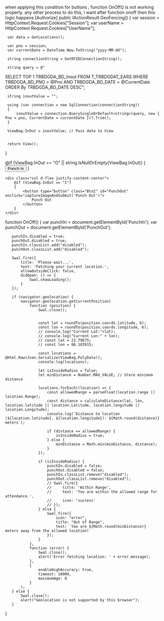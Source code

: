 when applying this condition for buttons , function OnOff() is not working properly. any other process to do this, i want after function onoff then this logic happens
 [Authorize]
 public IActionResult GeoFencing()
 {
     var session = HttpContext.Request.Cookies["Session"];
     var userName = HttpContext.Request.Cookies["UserName"];

     var data = GetLocations();

     var pno = session; 
     var currentDate = DateTime.Now.ToString("yyyy-MM-dd");

     string connectionString = GetRFIDConnectionString();

     string query = @"
 SELECT TOP 1 TRBDGDA_BD_Inout 
 FROM T_TRBDGDAT_EARS 
 WHERE TRBDGDA_BD_PNO = @Pno 
 AND TRBDGDA_BD_DATE = @CurrentDate ORDER By TRBDGDA_BD_DATE DESC";

     string inoutValue = "";

     using (var connection = new SqlConnection(connectionString))
     {
         inoutValue = connection.QuerySingleOrDefault<string>(query, new { Pno = pno, CurrentDate = currentDate })?.Trim();
     }

     ViewBag.InOut = inoutValue; // Pass data to View

    
     return View();
 }

<div class="row mt-5 form-group">
    <div class="col d-flex justify-content-center mb-4">
        @if (ViewBag.InOut == "O" || string.IsNullOrEmpty(ViewBag.InOut)) 
        {
            <button type="button" class="Btn" id="PunchIn" onclick="captureImageAndSubmit('Punch In')">
                Punch In
            </button>
        }
    </div>

    <div class="col d-flex justify-content-center">
        @if (ViewBag.InOut == "I") 
        {
            <button type="button" class="Btn2" id="PunchOut" onclick="captureImageAndSubmit('Punch Out')">
                Punch Out
            </button>
        }
    </div>
</div>


   function OnOff() {
       var punchIn = document.getElementById('PunchIn');
       var punchOut = document.getElementById('PunchOut');

       punchIn.disabled = true;
       punchOut.disabled = true;
       punchIn.classList.add("disabled");
       punchOut.classList.add("disabled");

       Swal.fire({
           title: 'Please wait...',
           text: 'Fetching your current location.',
           allowOutsideClick: false,
           didOpen: () => {
               Swal.showLoading();
           }
       });

       if (navigator.geolocation) {
           navigator.geolocation.getCurrentPosition(
               function (position) {
                   Swal.close();

                  
                   const lat = roundTo(position.coords.latitude, 6);
                   const lon = roundTo(position.coords.longitude, 6);
                   // console.log("Current Lat:"+lat);
                   // console.log("Current Lon:" + lon);
                   // const lat = 22.79675;
                   // const lon = 86.183915;

                   const locations = @Html.Raw(Json.Serialize(ViewBag.PolyData));
                   console.log(locations);

                   let isInsideRadius = false;
                   let minDistance = Number.MAX_VALUE; // Store minimum distance

                   locations.forEach((location) => {
                       const allowedRange = parseFloat(location.range || location.Range);
                       const distance = calculateDistance(lat, lon, location.latitude || location.Latitude, location.longitude || location.Longitude);
                       console.log(`Distance to location (${location.latitude}, ${location.longitude}): ${Math.round(distance)} meters`);

                       if (distance <= allowedRange) {
                           isInsideRadius = true;
                       } else {
                           minDistance = Math.min(minDistance, distance);
                       }
                   });

                   if (isInsideRadius) {
                       punchIn.disabled = false;
                       punchOut.disabled = false;
                       punchIn.classList.remove("disabled");
                       punchOut.classList.remove("disabled");
                       // Swal.fire({
                       //     title: 'Within Range',
                       //     text: 'You are within the allowed range for attendance.',
                       //     icon: 'success'
                       // });
                   } else {
                       Swal.fire({
                           icon: "error",
                           title: "Out of Range",
                           text: `You are ${Math.round(minDistance)} meters away from the allowed location!`
                       });
                   }
               },
               function (error) {
                   Swal.close();
                   alert('Error fetching location: ' + error.message);
               },
               {
                   enableHighAccuracy: true,
                   timeout: 10000,
                   maximumAge: 0
               }
           );
       } else {
           Swal.close();
           alert("Geolocation is not supported by this browser");
       }
   }

